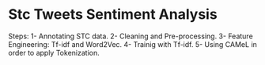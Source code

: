 # Stc Tweets Sentiment Analysis
Steps:
1- Annotating STC data.
2- Cleaning and Pre-processing.
3- Feature Engineering: Tf-idf and Word2Vec.
4- Trainig with Tf-idf.
5-  Using CAMeL in order to apply Tokenization.
